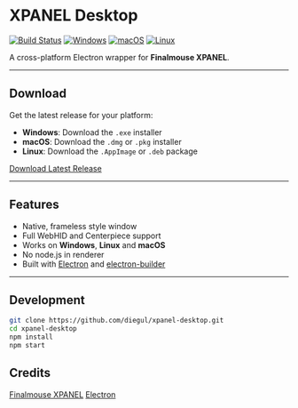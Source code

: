 # XPANEL Desktop

[![Build Status](https://github.com/diegul/xpanel-desktop/actions/workflows/build.yml/badge.svg)](https://github.com/diegul/xpanel-desktop/actions/workflows/build.yml)
[![Windows](https://img.shields.io/badge/Windows-Download-0078d7?logo=windows&logoColor=white)](https://github.com/diegul/xpanel-desktop/releases/download/v1.0.3/XPANEL-Desktop-Setup.exe)
[![macOS](https://img.shields.io/badge/macOS-Download-000000?logo=apple&logoColor=white)](https://github.com/diegul/xpanel-desktop/releases/download/v1.0.3/XPANEL-Desktop-macos-arm64.dmg)
[![Linux](https://img.shields.io/badge/Linux-Download-FCC624?logo=linux&logoColor=black)](https://github.com/diegul/xpanel-desktop/releases/download/v1.0.3/xpanel-desktop-linux-x86_64.AppImage)

A cross-platform Electron wrapper for **Finalmouse XPANEL**.

---

## Download

Get the latest release for your platform:

- **Windows**: Download the `.exe` installer
- **macOS**: Download the `.dmg` or `.pkg` installer  
- **Linux**: Download the `.AppImage` or `.deb` package

[Download Latest Release](https://github.com/diegul/xpanel-desktop/releases/latest)

---

## Features
- Native, frameless style window
- Full WebHID and Centerpiece support
- Works on **Windows**, **Linux** and **macOS**
- No node.js in renderer
- Built with [Electron](https://www.electronjs.org/) and [electron-builder](https://www.electron.build/)

---

## Development

```bash
git clone https://github.com/diegul/xpanel-desktop.git
cd xpanel-desktop
npm install
npm start
```

## Credits

[Finalmouse XPANEL](https://xpanel.finalmouse.com/)
[Electron](https://www.electronjs.org/)
